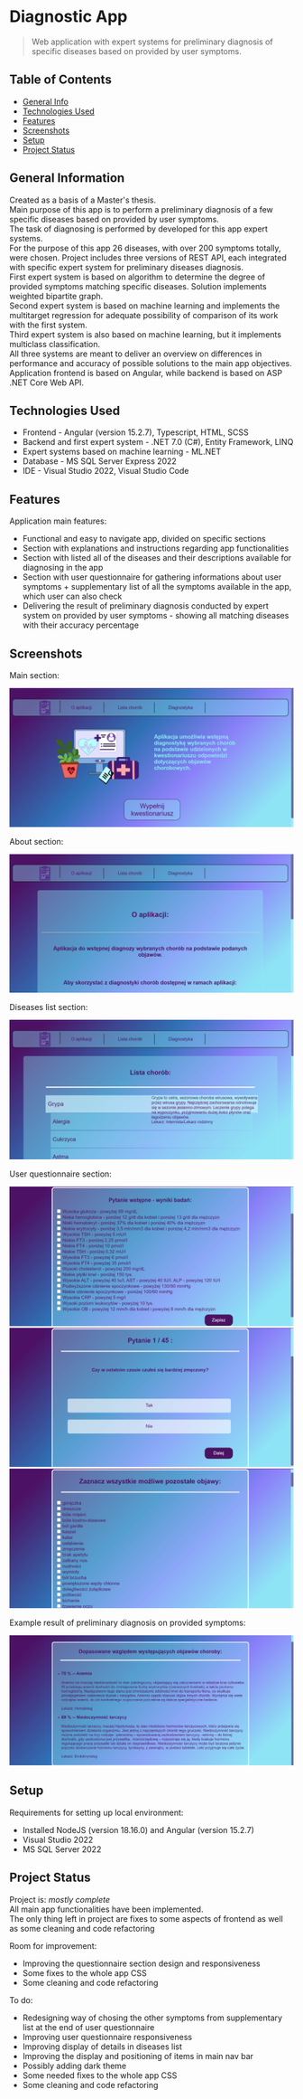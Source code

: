# Diagnostic App
> Web application with expert systems for preliminary diagnosis of specific diseases based on provided by user symptoms.


## Table of Contents
* [General Info](#general-information)
* [Technologies Used](#technologies-used)
* [Features](#features)
* [Screenshots](#screenshots)
* [Setup](#setup)
* [Project Status](#project-status)


## General Information
Created as a basis of a Master's thesis.  
Main purpose of this app is to perform a preliminary diagnosis of a few specific diseases based on provided by user symptoms.  
The task of diagnosing is performed by developed for this app expert systems.  
For the purpose of this app 26 diseases, with over 200 symptoms totally, were chosen. 
Project includes three versions of REST API, each integrated with specific expert system for preliminary diseases diagnosis.  
First expert system is based on algorithm to determine the degree of provided symptoms matching specific diseases. Solution implements weighted bipartite graph.  
Second expert system is based on machine learning and implements the multitarget regression for adequate possibility of comparison of its work with the first system.  
Third expert system is also based on machine learning, but it implements multiclass classification.  
All three systems are meant to deliver an overview on differences in performance and accuracy of possible solutions to the main app objectives.  
Application frontend is based on Angular, while backend is based on ASP .NET Core Web API. 


## Technologies Used
- Frontend - Angular (version 15.2.7), Typescript, HTML, SCSS
- Backend and first expert system - .NET 7.0 (C#), Entity Framework, LINQ
- Expert systems based on machine learning - ML.NET
- Database - MS SQL Server Express 2022
- IDE - Visual Studio 2022, Visual Studio Code


## Features
Application main features:
- Functional and easy to navigate app, divided on specific sections
- Section with explanations and instructions regarding app functionalities
- Section with listed all of the diseases and their descriptions available for diagnosing in the app
- Section with user questionnaire for gathering informations about user symptoms + supplementary list of all the symptoms available in the app, which user can also check
- Delivering the result of preliminary diagnosis conducted by expert system on provided by user symptoms - showing all matching diseases with their accuracy percentage


## Screenshots
Main section:

![Main section screenshot](./images/str_glowna.png)

About section:

![About section screenshot](./images/str_o_apk.png)

Diseases list section:

![Disesases list section screenshot](./images/str_choroby.png)

User questionnaire section:

![User questionnaire section screenshot1](./images/str_kwest1.png)
![User questionnaire section screenshot2](./images/str_kwest2.png)
![User questionnaire section screenshot3](./images/str_kwest3.png)

Example result of preliminary diagnosis on provided symptoms:

![Example result screenshot](./images/wynik_przyk.png)

## Setup
Requirements for setting up local environment:
- Installed NodeJS (version 18.16.0) and Angular (version 15.2.7)
- Visual Studio 2022
- MS SQL Server 2022


## Project Status
Project is: _mostly complete_  
All main app functionalities have been implemented.  
The only thing left in project are fixes to some aspects of frontend as well as some cleaning and code refactoring

Room for improvement:
- Improving the questionnaire section design and responsiveness
- Some fixes to the whole app CSS
- Some cleaning and code refactoring

To do:
- Redesigning way of chosing the other symptoms from supplementary list at the end of user questionnaire
- Improving user questionnaire responsiveness
- Improving display of details in diseases list
- Improving the display and positioning of items in main nav bar
- Possibly adding dark theme
- Some needed fixes to the whole app CSS
- Some cleaning and code refactoring
